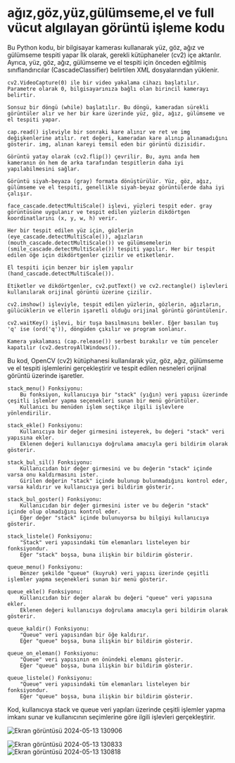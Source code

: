 <h1>ağız,göz,yüz,gülümseme,el ve full vücut algılayan görüntü işleme kodu</h1>

Bu Python kodu, bir bilgisayar kamerası kullanarak yüz, göz, ağız ve gülümseme tespiti yapar 
    İlk olarak, gerekli kütüphaneler (cv2) içe aktarılır. Ayrıca, yüz, göz, ağız, gülümseme ve el tespiti için önceden eğitilmiş sınıflandırıcılar (CascadeClassifier) belirtilen XML dosyalarından yüklenir.

    cv2.VideoCapture(0) ile bir video yakalama cihazı başlatılır. Parametre olarak 0, bilgisayarınıza bağlı olan birincil kamerayı belirtir.

    Sonsuz bir döngü (while) başlatılır. Bu döngü, kameradan sürekli görüntüler alır ve her bir kare üzerinde yüz, göz, ağız, gülümseme ve el tespiti yapar.

    cap.read() işleviyle bir sonraki kare alınır ve ret ve img değişkenlerine atılır. ret değeri, kameradan kare alınıp alınamadığını gösterir. img, alınan kareyi temsil eden bir görüntü dizisidir.

    Görüntü yatay olarak (cv2.flip()) çevrilir. Bu, aynı anda hem kameranın ön hem de arka tarafından tespitlerin daha iyi yapılabilmesini sağlar.

    Görüntü siyah-beyaza (gray) formata dönüştürülür. Yüz, göz, ağız, gülümseme ve el tespiti, genellikle siyah-beyaz görüntülerde daha iyi çalışır.

    face_cascade.detectMultiScale() işlevi, yüzleri tespit eder. gray görüntüsüne uygulanır ve tespit edilen yüzlerin dikdörtgen koordinatlarını (x, y, w, h) verir.

    Her bir tespit edilen yüz için, gözlerin (eye_cascade.detectMultiScale()), ağızların (mouth_cascade.detectMultiScale()) ve gülümsemelerin (smile_cascade.detectMultiScale()) tespiti yapılır. Her bir tespit edilen öğe için dikdörtgenler çizilir ve etiketlenir.

    El tespiti için benzer bir işlem yapılır (hand_cascade.detectMultiScale()).

    Etiketler ve dikdörtgenler, cv2.putText() ve cv2.rectangle() işlevleri kullanılarak orijinal görüntü üzerine çizilir.

    cv2.imshow() işleviyle, tespit edilen yüzlerin, gözlerin, ağızların, gülücüklerin ve ellerin işaretli olduğu orijinal görüntü görüntülenir.

    cv2.waitKey() işlevi, bir tuşa basılmasını bekler. Eğer basılan tuş 'q' ise (ord('q')), döngüden çıkılır ve program sonlanır.

    Kamera yakalaması (cap.release()) serbest bırakılır ve tüm penceler kapatılır (cv2.destroyAllWindows()).

Bu kod, OpenCV (cv2) kütüphanesi kullanılarak yüz, göz, ağız, gülümseme ve el tespiti işlemlerini gerçekleştirir ve tespit edilen nesneleri orijinal görüntü üzerinde işaretler.





    stack_menu() Fonksiyonu:
        Bu fonksiyon, kullanıcıya bir "stack" (yığın) veri yapısı üzerinde çeşitli işlemler yapma seçenekleri sunan bir menü görüntüler.
        Kullanıcı bu menüden işlem seçtikçe ilgili işlevlere yönlendirilir.

    stack_ekle() Fonksiyonu:
        Kullanıcıya bir değer girmesini isteyerek, bu değeri "stack" veri yapısına ekler.
        Eklenen değeri kullanıcıya doğrulama amacıyla geri bildirim olarak gösterir.

    stack_bul_sil() Fonksiyonu:
        Kullanıcıdan bir değer girmesini ve bu değerin "stack" içinde varsa onu kaldırmasını ister.
        Girilen değerin "stack" içinde bulunup bulunmadığını kontrol eder, varsa kaldırır ve kullanıcıya geri bildirim gösterir.

    stack_bul_goster() Fonksiyonu:
        Kullanıcıdan bir değer girmesini ister ve bu değerin "stack" içinde olup olmadığını kontrol eder.
        Eğer değer "stack" içinde bulunuyorsa bu bilgiyi kullanıcıya gösterir.

    stack_listele() Fonksiyonu:
        "Stack" veri yapısındaki tüm elemanları listeleyen bir fonksiyondur.
        Eğer "stack" boşsa, buna ilişkin bir bildirim gösterir.

    queue_menu() Fonksiyonu:
        Benzer şekilde "queue" (kuyruk) veri yapısı üzerinde çeşitli işlemler yapma seçenekleri sunan bir menü gösterir.

    queue_ekle() Fonksiyonu:
        Kullanıcıdan bir değer alarak bu değeri "queue" veri yapısına ekler.
        Eklenen değeri kullanıcıya doğrulama amacıyla geri bildirim olarak gösterir.

    queue_kaldir() Fonksiyonu:
        "Queue" veri yapısından bir öğe kaldırır.
        Eğer "queue" boşsa, buna ilişkin bir bildirim gösterir.

    queue_on_eleman() Fonksiyonu:
        "Queue" veri yapısının en önündeki elemanı gösterir.
        Eğer "queue" boşsa, buna ilişkin bir bildirim gösterir.

    queue_listele() Fonksiyonu:
        "Queue" veri yapısındaki tüm elemanları listeleyen bir fonksiyondur.
        Eğer "queue" boşsa, buna ilişkin bir bildirim gösterir.

Kod, kullanıcıya stack ve queue veri yapıları üzerinde çeşitli işlemler yapma imkanı sunar ve kullanıcının seçimlerine göre ilgili işlevleri gerçekleştirir.

![Ekran görüntüsü 2024-05-13 130906](https://github.com/arazumut/goruntu-isleme-And-Stack-Qeue/assets/150933483/a6d584e5-e37d-48f9-a762-3003d141e075)

![Ekran görüntüsü 2024-05-13 130833](https://github.com/arazumut/goruntu-isleme-And-Stack-Qeue/assets/150933483/c9d395cc-5ffe-4959-8d29-a88fd2f4e97b)
![Ekran görüntüsü 2024-05-13 130818](https://github.com/arazumut/goruntu-isleme-And-Stack-Qeue/assets/150933483/89f3c92c-a465-49f3-9f2b-162b90b8582a)
